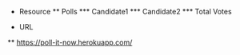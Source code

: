 * Resource 
 ** Polls
 *** Candidate1
 *** Candidate2
 *** Total Votes


* URL

 ** https://poll-it-now.herokuapp.com/
